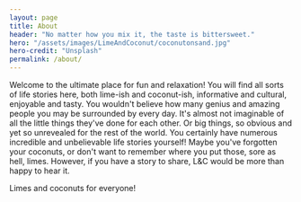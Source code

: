 ```yaml
---
layout: page
title: About
header: "No matter how you mix it, the taste is bittersweet."
hero: "/assets/images/LimeAndCoconut/coconutonsand.jpg"
hero-credit: "Unsplash"
permalink: /about/
---
```


Welcome to the ultimate place for fun and relaxation! You will find all sorts of life stories here, both lime-ish and coconut-ish, informative and cultural, enjoyable and tasty. You wouldn't believe how many genius and amazing people you may be surrounded by every day. It's almost not imaginable of all the little things they've done for each other. Or big things, so obvious and yet so unrevealed for the rest of the world. You certainly have numerous incredible and unbelievable life stories yourself! Maybe you've forgotten your coconuts, or don't want to remember where you put those, sore as hell, limes. However, if you have a story to share, L&C would be more than happy to hear it.


Limes and coconuts for everyone!
